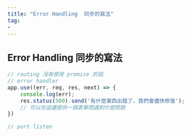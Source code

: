 ```yaml
---
title: "Error Handling  同步的寫法"
tag: 
- 
---
```

## Error Handling 同步的寫法
```js
// routing 沒有使用 promise 的話
// error handler
app.use((err, req, res, next) => {
	console.log(err);
	res.status(500).send('有什麼東西出錯了，我們會儘快修復');
	// 可以在這邊提供一個表單問遇到什麼問題
})

// port listen
```